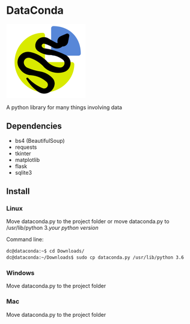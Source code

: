 # DataConda
![DataConda logo](Logo.png)

A python library for many things involving data

## Dependencies
* bs4 (BeautifulSoup)
* requests
* tkinter
* matplotlib
* flask
* sqlite3

## Install
### Linux
Move dataconda.py to the project folder or move dataconda.py to /usr/lib/python 3._your python version_

Command line:
```bash
dc@dataconda:~$ cd Downloads/
dc@dataconda:~/Downloads$ sudo cp dataconda.py /usr/lib/python 3.6
```

### Windows
Move dataconda.py to the project folder

### Mac
Move dataconda.py to the project folder
